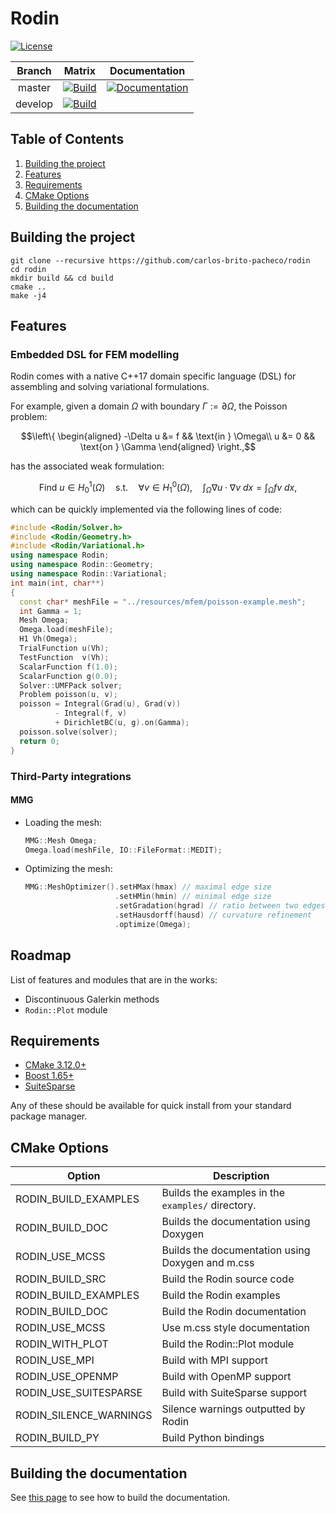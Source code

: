 # Rodin

[![License](https://img.shields.io/badge/license-BSL--1.0-green)](https://github.com/cbritopacheco/rodin/blob/master/LICENSE)

| Branch      |  Matrix  | Documentation |
|:-----------:|:--------:|:-------------:|
| master      | [![Build](https://github.com/cbritopacheco/rodin/actions/workflows/Build.yml/badge.svg?branch=master)](https://github.com/cbritopacheco/rodin/actions/workflows/Build.yml) | [![Documentation](https://github.com/cbritopacheco/rodin/actions/workflows/Documentation.yml/badge.svg)](https://cbritopacheco.github.io/rodin/) |
| develop     | [![Build](https://github.com/cbritopacheco/rodin/actions/workflows/Build.yml/badge.svg?branch=develop)](https://github.com/cbritopacheco/rodin/actions/workflows/Build.yml) | |

## Table of Contents

1. [Building the project](#building-the-project)
2. [Features](#features)
3. [Requirements](#requirements)
4. [CMake Options](#cmake-options)
5. [Building the documentation](#building-the-documentation)


## Building the project

```
git clone --recursive https://github.com/carlos-brito-pacheco/rodin
cd rodin
mkdir build && cd build
cmake ..
make -j4
```

## Features

### Embedded DSL for FEM modelling

Rodin comes with a native C++17 domain specific language (DSL) for assembling
and solving variational formulations.

For example, given a domain $\Omega$ with boundary $\Gamma := \partial \Omega$, the Poisson problem:
```math
\left\{
\begin{aligned}
 -\Delta u &= f && \text{in } \Omega\\
 u &= 0 && \text{on } \Gamma
\end{aligned}
\right.,
```
has the associated weak formulation:
```math
\text{Find} \ u \in H_0^1(\Omega) \quad \text{s.t.} \quad \forall v \in H^0_1(\Omega), \quad \int_\Omega \nabla u \cdot \nabla v \ dx = \int_\Omega f v \ dx,
```

which can be quickly implemented via the following lines of code:

```c++
#include <Rodin/Solver.h>
#include <Rodin/Geometry.h>
#include <Rodin/Variational.h>
using namespace Rodin;
using namespace Rodin::Geometry;
using namespace Rodin::Variational;
int main(int, char**)
{
  const char* meshFile = "../resources/mfem/poisson-example.mesh";
  int Gamma = 1;
  Mesh Omega;
  Omega.load(meshFile);
  H1 Vh(Omega);
  TrialFunction u(Vh);
  TestFunction  v(Vh);
  ScalarFunction f(1.0);
  ScalarFunction g(0.0);
  Solver::UMFPack solver;
  Problem poisson(u, v);
  poisson = Integral(Grad(u), Grad(v))
          - Integral(f, v)
          + DirichletBC(u, g).on(Gamma);
  poisson.solve(solver);
  return 0;
}
```

### Third-Party integrations

#### MMG

- Loading the mesh:
  ```c++
  MMG::Mesh Omega;
  Omega.load(meshFile, IO::FileFormat::MEDIT);
  ```

- Optimizing the mesh:
  ```c++
  MMG::MeshOptimizer().setHMax(hmax) // maximal edge size
                      .setHMin(hmin) // minimal edge size
                      .setGradation(hgrad) // ratio between two edges
                      .setHausdorff(hausd) // curvature refinement
                      .optimize(Omega);
  ```

## Roadmap

List of features and modules that are in the works:
  - Discontinuous Galerkin methods
  - `Rodin::Plot` module

## Requirements

- [CMake 3.12.0+](https://cmake.org/)
- [Boost 1.65+](https://www.boost.org/)
- [SuiteSparse](https://people.engr.tamu.edu/davis/suitesparse.html)

Any of these should be available for quick install from your standard package
manager.

## CMake Options

| Option                 | Description                                       |
|------------------------|---------------------------------------------------|
| RODIN_BUILD_EXAMPLES   | Builds the examples in the `examples/` directory. |
| RODIN_BUILD_DOC        | Builds the documentation using Doxygen            |
| RODIN_USE_MCSS         | Builds the documentation using Doxygen and m.css  |
| RODIN_BUILD_SRC        | Build the Rodin source code                       |
| RODIN_BUILD_EXAMPLES   | Build the Rodin examples                          |
| RODIN_BUILD_DOC        | Build the Rodin documentation                     |
| RODIN_USE_MCSS         | Use m.css style documentation                     |
| RODIN_WITH_PLOT        | Build the Rodin::Plot module                      |
| RODIN_USE_MPI          | Build with MPI support                            |
| RODIN_USE_OPENMP       | Build with OpenMP support                         |
| RODIN_USE_SUITESPARSE  | Build with SuiteSparse support                    |
| RODIN_SILENCE_WARNINGS | Silence warnings outputted by Rodin               |
| RODIN_BUILD_PY         | Build Python bindings                             |

## Building the documentation

See [this page](doc/README.md) to see how to build the documentation.
